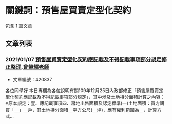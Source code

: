 # 關鍵詞：預售屋買賣定型化契約

包含 1 篇文章

## 文章列表

### 2021/01/07 [預售屋買賣定型化契約應記載及不得記載事項部分規定修正整理,曾榮耀老師](../../articles/420837_%E9%A0%90%E5%94%AE%E5%B1%8B%E8%B2%B7%E8%B3%A3%E5%AE%9A%E5%9E%8B%E5%8C%96%E5%A5%91%E7%B4%84%E6%87%89%E8%A8%98%E8%BC%89%E5%8F%8A%E4%B8%8D%E5%BE%97%E8%A8%98%E8%BC%89%E4%BA%8B%E9%A0%85%E9%83%A8%E5%88%86%E8%A6%8F%E5%AE%9A%E4%BF%AE%E6%AD%A3%E6%95%B4%E7%90%86%2C%E6%9B%BE%E6%A6%AE%E8%80%80%E8%80%81%E5%B8%AB.md)
- 文章編號：420837

各位同學好 本日專欄為各位說明有關109年12月25日內政部修正「預售屋買賣定型化契約應記載及不得記載事項部分規定」，其中涉及土地持分面積計算之內容： ※原本規定：壹、應記載事項四、房地出售面積及認定標準(一)土地面積：買方購買「＿」＿戶，其土地持分面積＿平方公尺(＿坪)，應有權利範圍為＿，計算方式...
